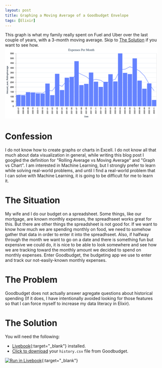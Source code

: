 ```yaml
---
layout: post
title: Graphing a Moving Average of a Goodbudget Envelope
tags: [Elixir]
---
```


This graph is what my family really spent on Fuel and Uber over the last couple of years, with a 3-month moving average. Skip to [The Solution](#the-solution) if you want to see how.
![image tooltip here](/assets/images/goodbudget-moving-average.png)

# Confession

I do not know how to create graphs or charts in Excell. I do not know all that much about data visualization in general, while writing this blog post I googled the definition for "Rolling Average vs Moving Average" and "Graph vs Chart". I am interested in Machine Learning, but I strongly prefer to learn while solving real-world problems, and until I find a real-world problem that I can solve with Machine Learning, it is going to be difficult for me to learn it.

# The Situation

My wife and I do our budget on a spreadsheet. Some things, like our mortgage, are known monthly expenses, the spreadhseet works great for this. But there are other things the spreadsheet is not good for. If we want to know how much we are spending monthly on food, we need to somehow gather that data in order to enter it into the spreadhseet. Also, if halfway through the month we want to go on a date and there is something fun but expensive we could do, it is nice to be able to look somewhere and see how we are tracking toward the monthly amount we decided to spend on monthly expenses. Enter Goodbudget, the budgeting app we use to enter and track our not-easily-known monthly expenses.

# The Problem

Goodbudget does not actually answer agregate questions about historical spending (If it does, I have intentionally avoided looking for those features so that I can force myself to increase my data literacy in Elixir).

# The Solution

You will need the following:

- [Livebook](https://livebook.dev/){:target="_blank"} installed.
- [Click to download](https://goodbudget.com/transactions/export) your `history.csv` file from Goodbudget.


[![Run in Livebook](https://livebook.dev/badge/v1/blue.svg)](https://livebook.dev/run?url=https%3A%2F%2Fdewetblomerus.com%2Fassets%2Flivebooks%2Fgoodbudget.livemd){:target="_blank"}
